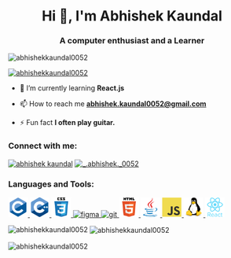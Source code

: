 <h1 align="center">Hi 👋, I'm Abhishek Kaundal</h1>
<h3 align="center">A computer enthusiast and a Learner</h3>

<p align="left"> <img src="https://komarev.com/ghpvc/?username=abhishekkaundal0052&label=Profile%20views&color=0e75b6&style=flat" alt="abhishekkaundal0052" /> </p>

<p align="left"> <a href="https://github.com/ryo-ma/github-profile-trophy"><img src="https://github-profile-trophy.vercel.app/?username=abhishekkaundal0052" alt="abhishekkaundal0052" /></a> </p>

- 🌱 I’m currently learning **React.js**

- 📫 How to reach me **abhishek.kaundal0052@gmail.com**

- ⚡ Fun fact **I often play guitar.**

<h3 align="left">Connect with me:</h3>
<p align="left">
<a href="https://linkedin.com/in/abhishek kaundal" target="blank"><img align="center" src="https://raw.githubusercontent.com/rahuldkjain/github-profile-readme-generator/master/src/images/icons/Social/linked-in-alt.svg" alt="abhishek kaundal" height="30" width="40" /></a>
<a href="https://instagram.com/_.abhishek._0052" target="blank"><img align="center" src="https://raw.githubusercontent.com/rahuldkjain/github-profile-readme-generator/master/src/images/icons/Social/instagram.svg" alt="_.abhishek._0052" height="30" width="40" /></a>
</p>

<h3 align="left">Languages and Tools:</h3>
<p align="left"> <a href="https://www.cprogramming.com/" target="_blank" rel="noreferrer"> <img src="https://raw.githubusercontent.com/devicons/devicon/master/icons/c/c-original.svg" alt="c" width="40" height="40"/> </a> <a href="https://www.w3schools.com/cpp/" target="_blank" rel="noreferrer"> <img src="https://raw.githubusercontent.com/devicons/devicon/master/icons/cplusplus/cplusplus-original.svg" alt="cplusplus" width="40" height="40"/> </a> <a href="https://www.w3schools.com/css/" target="_blank" rel="noreferrer"> <img src="https://raw.githubusercontent.com/devicons/devicon/master/icons/css3/css3-original-wordmark.svg" alt="css3" width="40" height="40"/> </a> <a href="https://www.figma.com/" target="_blank" rel="noreferrer"> <img src="https://www.vectorlogo.zone/logos/figma/figma-icon.svg" alt="figma" width="40" height="40"/> </a> <a href="https://git-scm.com/" target="_blank" rel="noreferrer"> <img src="https://www.vectorlogo.zone/logos/git-scm/git-scm-icon.svg" alt="git" width="40" height="40"/> </a> <a href="https://www.w3.org/html/" target="_blank" rel="noreferrer"> <img src="https://raw.githubusercontent.com/devicons/devicon/master/icons/html5/html5-original-wordmark.svg" alt="html5" width="40" height="40"/> </a> <a href="https://www.java.com" target="_blank" rel="noreferrer"> <img src="https://raw.githubusercontent.com/devicons/devicon/master/icons/java/java-original.svg" alt="java" width="40" height="40"/> </a> <a href="https://developer.mozilla.org/en-US/docs/Web/JavaScript" target="_blank" rel="noreferrer"> <img src="https://raw.githubusercontent.com/devicons/devicon/master/icons/javascript/javascript-original.svg" alt="javascript" width="40" height="40"/> </a> <a href="https://www.linux.org/" target="_blank" rel="noreferrer"> <img src="https://raw.githubusercontent.com/devicons/devicon/master/icons/linux/linux-original.svg" alt="linux" width="40" height="40"/> </a> <a href="https://reactjs.org/" target="_blank" rel="noreferrer"> <img src="https://raw.githubusercontent.com/devicons/devicon/master/icons/react/react-original-wordmark.svg" alt="react" width="40" height="40"/> </a> </p>

<p><img align="left" src="https://github-readme-stats.vercel.app/api/top-langs?username=abhishekkaundal0052&show_icons=true&locale=en&layout=compact" alt="abhishekkaundal0052" /></p>

<p>&nbsp;<img align="center" src="https://github-readme-stats.vercel.app/api?username=abhishekkaundal0052&show_icons=true&locale=en" alt="abhishekkaundal0052" /></p>

<p><img align="center" src="https://github-readme-streak-stats.herokuapp.com/?user=abhishekkaundal0052&" alt="abhishekkaundal0052" /></p>
